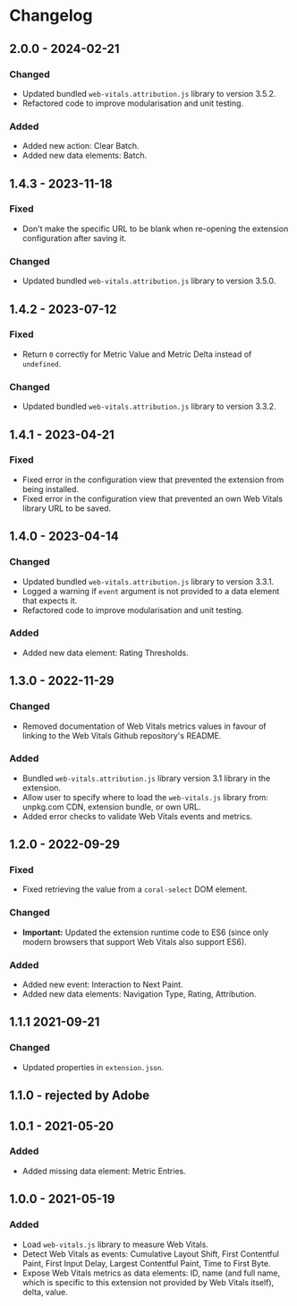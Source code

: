 # Changelog

## 2.0.0 - 2024-02-21

### Changed

- Updated bundled `web-vitals.attribution.js` library to version 3.5.2.
- Refactored code to improve modularisation and unit testing.

### Added

- Added new action: Clear Batch.
- Added new data elements: Batch.

## 1.4.3 - 2023-11-18

### Fixed

- Don't make the specific URL to be blank when re-opening the extension configuration after saving it.

### Changed

- Updated bundled `web-vitals.attribution.js` library to version 3.5.0.

## 1.4.2 - 2023-07-12

### Fixed

- Return `0` correctly for Metric Value and Metric Delta instead of `undefined`.

### Changed

- Updated bundled `web-vitals.attribution.js` library to version 3.3.2.

## 1.4.1 - 2023-04-21

### Fixed

- Fixed error in the configuration view that prevented the extension from being installed.
- Fixed error in the configuration view that prevented an own Web Vitals library URL to be saved.

## 1.4.0 - 2023-04-14

### Changed

- Updated bundled `web-vitals.attribution.js` library to version 3.3.1.
- Logged a warning if `event` argument is not provided to a data element that expects it.
- Refactored code to improve modularisation and unit testing.

### Added

- Added new data element: Rating Thresholds.

## 1.3.0 - 2022-11-29

### Changed

- Removed documentation of Web Vitals metrics values in favour of linking to the Web Vitals Github repository's README.

### Added

- Bundled `web-vitals.attribution.js` library version 3.1 library in the extension.
- Allow user to specify where to load the `web-vitals.js` library from: unpkg.com CDN, extension bundle, or own URL.
- Added error checks to validate Web Vitals events and metrics.

## 1.2.0 - 2022-09-29

### Fixed

- Fixed retrieving the value from a `coral-select` DOM element.

### Changed

- **Important:** Updated the extension runtime code to ES6 (since only modern browsers that support Web Vitals also support ES6).

### Added

- Added new event: Interaction to Next Paint.
- Added new data elements: Navigation Type, Rating, Attribution.

## 1.1.1 2021-09-21

### Changed

- Updated properties in `extension.json`.

## 1.1.0 - rejected by Adobe

## 1.0.1 - 2021-05-20

### Added

- Added missing data element: Metric Entries.

## 1.0.0 - 2021-05-19

### Added

- Load `web-vitals.js` library to measure Web Vitals.
- Detect Web Vitals as events: Cumulative Layout Shift, First Contentful Paint, First Input Delay, Largest Contentful Paint, Time to First Byte.
- Expose Web Vitals metrics as data elements: ID, name (and full name, which is specific to this extension not provided by Web Vitals itself), delta, value.
